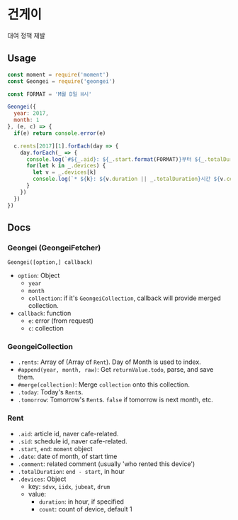 건게이
======

대여 정책 제발

Usage
-----

```js
const moment = require('moment')
const Geongei = require('geongei')

const FORMAT = 'M월 D일 H시'

Geongei({
  year: 2017,
  month: 1
}, (e, c) => {
  if(e) return console.error(e)

  c.rents[2017][1].forEach(day => {
    day.forEach(_ => {
      console.log(`#${_.aid}: ${_.start.format(FORMAT)}부터 ${_.totalDuration}시간 (${_.comment})`)
      for(let k in _.devices) {
        let v = _.devices[k]
        console.log(`* ${k}: ${v.duration || _.totalDuration}시간 ${v.count || 1}대`)
      }
    })
  })
})
```

Docs
----

### Geongei (GeongeiFetcher)

`Geongei([option,] callback)`

* `option`: Object
  * `year`
  * `month`
  * `collection`: if it's `GeongeiCollection`, callback will provide merged collection.
* `callback`: function
  * `e`: error (from request)
  * `c`: collection

### GeongeiCollection

* `.rents`: Array of (Array of `Rent`). Day of Month is used to index.
* `#append(year, month, raw)`: Get `returnValue.todo`, parse, and save them.
* `#merge(collection)`: Merge `collection` onto this collection.
* `.today`: Today's `Rent`s.
* `.tomorrow`: Tomorrow's `Rent`s. `false` if tomorrow is next month, etc.

### Rent

* `.aid`: article id, naver cafe-related.
* `.sid`: schedule id, naver cafe-related.
* `.start`, `end`: `moment` object
* `.date`: date of month, of start time
* `.comment`: related comment (usually 'who rented this device')
* `.totalDuration`: `end - start`, in hour
* `.devices`: Object
  * key: `sdvx`, `iidx`, `jubeat`, `drum`
  * value:
    * `duration`: in hour, if specified
    * `count`: count of device, default 1
